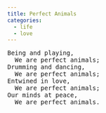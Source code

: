 ```yaml
---
title: Perfect Animals
categories:
  - life
  - love
---
```


<pre class="whitespaced-text">
Being and playing,
  We are perfect animals;
Drumming and dancing,
  We are perfect animals;
Entwined in love,
  We are perfect animals;
Our minds at peace,
  We are perfect animals.
</pre>
